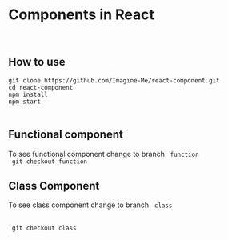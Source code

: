 <h1> Components in React</h1>

</br>
<h2>How to use </h2>
<div>
<code>git clone https://github.com/Imagine-Me/react-component.git</code>
</div>
<div>
<code>cd react-component</code>
</div>
<div>
<code>npm install</code>
</div>
<div>
<code>npm start</code>
</div>

</br>

<h2> Functional component</h2>
To see functional component change to branch <code> function</code>

</br>
<code> git checkout function</code>

</br>

<h2>Class Component</h2>

To see class component change to branch <code> class</code>

</br>
<code> git checkout class</code>
